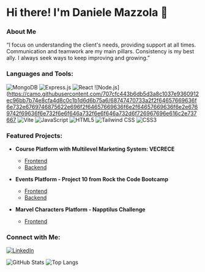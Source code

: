 # Hi there! I'm Daniele Mazzola 👋

### About Me
“I focus on understanding the client's needs, providing support at all times. Communication and teamwork are my main pillars. Consistency is my best ally. I always seek ways to keep improving and growing.”

### Languages and Tools:
![MongoDB](https://camo.githubusercontent.com/2cd660deb2f75a35c66e7224f04512c7a5d016cb40615cb8a0cd088550482f7b/68747470733a2f2f64657669636f6e732e6769746875622e696f2f64657669636f6e2f64657669636f6e2e6769742f69636f6e732f6d6f6e676f64622f6d6f6e676f64622d6f726967696e616c2d776f72646d61726b2e676966)
![Express.js](https://camo.githubusercontent.com/6a9c2a71c5b44b8f1e9c5f97e6c6c72867d03de1e30d8ef5919dcb791822adb0/68747470733a2f2f6d69722d73332d63646e2d63662e626568616e63652e636f6d2f70726f6a6563745f6d6f64756c65732f6170692f617574682f657870726573732e706e67)
![React](https://camo.githubusercontent.com/8c2392a1b2c354a941a80b1f5157cba5b7e84ef2/68747470733a2f2f64657669636f6e732e6769746875622e696f2f64657669636f6e2f64657669636f6e2e6769742f69636f6e732f72656163742f72656163742d6f726967696e616c2e737667)
![Node.js](https://camo.githubusercontent.com/707cfc443b6db5d3a8c1037e9360912ec96bb7b74e8cfa4d8c0c1b1d6d6b75a6/68747470733a2f2f64657669636f6e732e6769746875622e696f2f64657669636f6e2f64657669636f6e2e6769742f69636f6e732f6e6f646a732f6e6f646a732d6f726967696e616c2e737667
![Vite](https://img.shields.io/badge/Vite-646CFF?style=for-the-badge&logo=vite&logoColor=white)
![JavaScript](https://img.shields.io/badge/JavaScript-F7DF1E?style=for-the-badge&logo=javascript&logoColor=black)
![HTML5](https://img.shields.io/badge/HTML5-E34F26?style=for-the-badge&logo=html5&logoColor=white)
![Tailwind CSS](https://img.shields.io/badge/Tailwind_CSS-38B2AC?style=for-the-badge&logo=tailwind-css&logoColor=white)
![CSS3](https://img.shields.io/badge/CSS3-1572B6?style=for-the-badge&logo=css3&logoColor=white)

### Featured Projects:
- **Course Platform with Multilevel Marketing System: VECRECE**
  - [Frontend](https://github.com/danielemazzola/FRONTEND_VECRECE)
  - [Backend](https://github.com/danielemazzola/BACKEND_VECRECE)
  
- **Events Platform - Project 10 from Rock the Code Bootcamp**
  - [Frontend](https://github.com/danielemazzola/PROYECTO_10_FRONT)
  - [Backend](https://github.com/danielemazzola/PROYECTO_10)
  
- **Marvel Characters Platform - Napptilus Challenge**
  - [Frontend](https://github.com/danielemazzola/napptilus-zaraw-challenge)

### Connect with Me:
[![LinkedIn](https://img.shields.io/badge/LinkedIn-0A66C2?style=for-the-badge&logo=linkedin&logoColor=white)](https://www.linkedin.com/in/daniele-mazzola/)

![GitHub Stats](https://github-readme-stats.vercel.app/api?username=danielemazzola&show_icons=true&theme=radical)
![Top Langs](https://github-readme-stats.vercel.app/api/top-langs/?username=danielemazzola&layout=compact&theme=radical)
